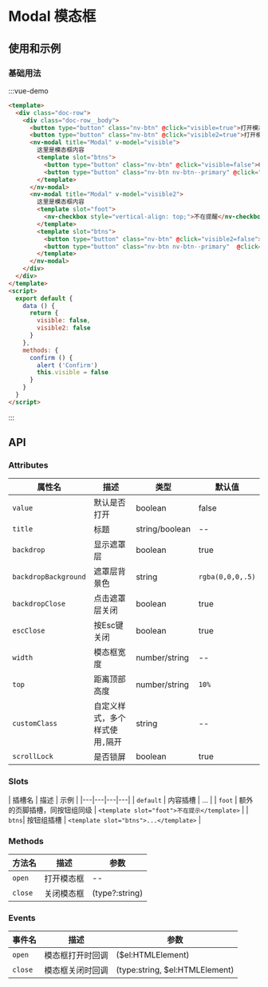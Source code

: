 # Modal 模态框

## 使用和示例

### 基础用法
:::vue-demo
```html
<template>
  <div class="doc-row">
    <div class="doc-row__body">
      <button type="button" class="nv-btn" @click="visible=true">打开模态框</button>
      <button type="button" class="nv-btn" @click="visible2=true">打开模态框</button>
      <nv-modal title="Modal" v-model="visible">
        这里是模态框内容
        <template slot="btns">
          <button type="button" class="nv-btn" @click="visible=false">Cancel</button>
          <button type="button" class="nv-btn nv-btn--primary" @click="confirm">Confirm</button>
        </template>  
      </nv-modal>  
      <nv-modal title="Modal" v-model="visible2">
        这里是模态框内容
        <template slot="foot">
          <nv-checkbox style="vertical-align: top;">不在提醒</nv-checkbox>
        </template>  
        <template slot="btns">
          <button type="button" class="nv-btn" @click="visible2=false">Cancel</button>
          <button type="button" class="nv-btn nv-btn--primary"  @click="visible2=false">Confirm</button>
        </template>  
      </nv-modal>  
    </div>
  </div>  
</template>
<script>
  export default {
    data () {
      return {
        visible: false,
        visible2: false
      }
    },
    methods: {
      confirm () {
        alert ('Confirm')
        this.visible = false
      }
    }
  }
</script>  
```
:::

## API

### Attributes

| 属性名  |  描述  | 类型 | 默认值 |
|---|---|---|---|
| `value` | 默认是否打开 | boolean |  false |
| `title` | 标题 | string/boolean | -- |
| `backdrop`|  显示遮罩层 | boolean | true |
| `backdropBackground`|  遮罩层背景色 | string | `rgba(0,0,0,.5)` |
| `backdropClose`|  点击遮罩层关闭 | boolean | true |
| `escClose`|  按Esc键关闭 | boolean | true |
| `width`|  模态框宽度 | number/string | -- |
| `top`|  距离顶部高度 | number/string | `10%` |
| `customClass`|  自定义样式，多个样式使用`,`隔开 | string | -- |
| `scrollLock`|  是否锁屏 | boolean | true |

### Slots

| 插槽名  |  描述  | 示例 |
|---|---|---|---|
| `default` | 内容插槽 | ... |
| `foot` | 额外的页脚插槽，同按钮组同级 | `<template slot="foot">不在提示</template>` |
| `btns`|  按钮组插槽 | `<template slot="btns">...</template>` |


### Methods

| 方法名  |  描述  | 参数 |
|---|---|---|
| `open` | 打开模态框 | -- |
| `close` | 关闭模态框 | (type?:string) |


### Events

| 事件名  |  描述  | 参数 |
|---|---|---|
| `open` | 模态框打开时回调 | ($el:HTMLElement) |
| `close` | 模态框关闭时回调 | (type:string, $el:HTMLElement) |